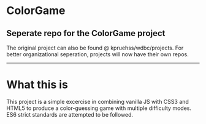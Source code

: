# ColorGame
## Seperate repo for the ColorGame project

The original project can also be found @ kpruehss/wdbc/projects. For better organizational seperation, projects will
now have their own repos.

---

# What this is

This project is a simple excercise in combining vanilla JS with CSS3 and HTML5 to produce a color-guessing game with
multiple difficulty modes. ES6 strict standards are attempted to be followed. 
